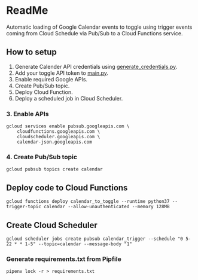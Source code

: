 # ReadMe

Automatic loading of Google Calendar events to toggle using trigger events coming from Cloud Schedule via Pub/Sub to a Cloud Functions service.

## How to setup

1. Generate Calender API credentials using [generate_credentials.py](generate_credentials.py).
2. Add your toggle API token to [main.py](main.py).
3. Enable required Google APIs.
4. Create Pub/Sub topic.
5. Deploy Cloud Function.
6. Deploy a scheduled job in Cloud Scheduler.

### 3. Enable APIs

```
gcloud services enable pubsub.googleapis.com \
    cloudfunctions.googleapis.com \
    cloudscheduler.googleapis.com \
    calendar-json.googleapis.com
```

### 4. Create Pub/Sub topic

```
gcloud pubsub topics create calendar
```

## Deploy code to Cloud Functions

```
gcloud functions deploy calendar_to_toggle --runtime python37 --trigger-topic calendar --allow-unauthenticated --memory 128MB
```

## Create Cloud Scheduler

```
gcloud scheduler jobs create pubsub calendar_trigger --schedule "0 5-22 * * 1-5" --topic=calendar --message-body "1"
```


### Generate requirements.txt from Pipfile

```
pipenv lock -r > requirements.txt
```